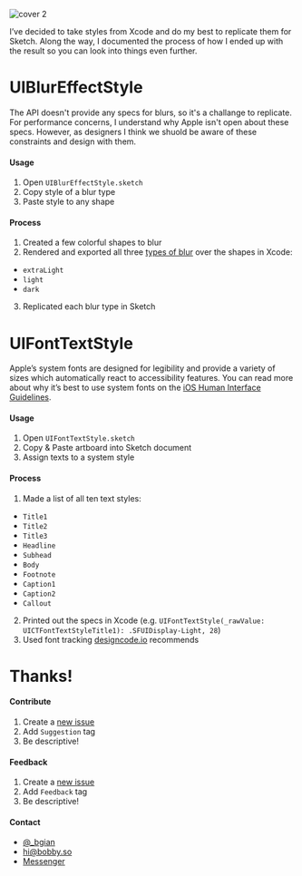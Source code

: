 ![cover 2](https://cloud.githubusercontent.com/assets/3231370/20644569/e8e6f9fc-b406-11e6-8846-c6afd1da6ea4.png)

I’ve decided to take styles from Xcode and do my best to replicate them for Sketch. Along the way, I documented the process of how I ended up with the result so you can look into things even further.

# UIBlurEffectStyle
The API doesn't provide any specs for blurs, so it's a challange to replicate. For performance concerns, I understand why Apple isn't open about these specs. However, as designers I think we shuold be aware of these constraints and design with them.

#### Usage
1. Open `UIBlurEffectStyle.sketch`
2. Copy style of a blur type
3. Paste style to any shape

#### Process
1. Created a few colorful shapes to blur
2. Rendered and exported all three [types of blur](https://developer.apple.com/reference/uikit/uiblureffectstyle) over the shapes in Xcode:
  - `extraLight`
  - `light`
  - `dark`
3. Replicated each blur type in Sketch

# UIFontTextStyle
Apple’s system fonts are designed for legibility and provide a variety of sizes which automatically react to accessibility features. You can read more about why it’s best to use system fonts on the [iOS Human Interface Guidelines](https://developer.apple.com/ios/human-interface-guidelines/visual-design/typography/).

#### Usage
1. Open `UIFontTextStyle.sketch`
2. Copy & Paste artboard into Sketch document
3. Assign texts to a system style

#### Process
1. Made a list of all ten text styles:
  - `Title1`
  - `Title2`
  - `Title3`
  - `Headline`
  - `Subhead`
  - `Body`
  - `Footnote`
  - `Caption1`
  - `Caption2`
  - `Callout`
2. Printed out the specs in Xcode (e.g. `UIFontTextStyle(_rawValue: UICTFontTextStyleTitle1): .SFUIDisplay-Light, 28`)
3. Used font tracking [designcode.io](https://designcode.io/cloud/chapter1/iOS-Tracking.jpg) recommends

# Thanks!

#### Contribute
1. Create a [new issue](https://github.com/bgian/Sketch-iOS-Library/issues/new)
2. Add `Suggestion` tag
3. Be descriptive!

#### Feedback
1. Create a [new issue](https://github.com/bgian/Sketch-iOS-Library/issues/new)
2. Add `Feedback` tag
3. Be descriptive!

#### Contact
- <a href="https://twitter.com/_bgian">@_bgian</a>
- <a href="mailto:hi@bobby.so">hi@bobby.so</a>
- <a href="http://m.me/bobbygiangeruso">Messenger</a>
